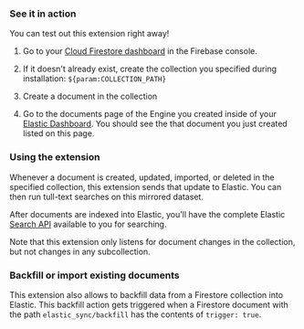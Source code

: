 <!--
This file provides your users an overview of how to use your extension after they've installed it. All content is optional, but this is the recommended format. Your users will see the contents of this file in the Firebase console after they install the extension.

Include instructions for using the extension and any important functional details. Also include **detailed descriptions** for any additional post-installation setup required by the user.

Reference values for the extension instance using the ${param:PARAMETER_NAME} or ${function:VARIABLE_NAME} syntax.
Learn more in the docs: https://firebase.google.com/docs/extensions/alpha/create-user-docs#reference-in-postinstall

Learn more about writing a POSTINSTALL.md file in the docs:
https://firebase.google.com/docs/extensions/alpha/create-user-docs#writing-postinstall
-->

### See it in action

You can test out this extension right away!

1.  Go to your [Cloud Firestore dashboard](https://console.firebase.google.com/project/${param:PROJECT_ID}/firestore/data) in the Firebase console.

2.  If it doesn't already exist, create the collection you specified during installation: `${param:COLLECTION_PATH}`

3.  Create a document in the collection

4.  Go to the documents page of the Engine you created inside of your [Elastic Dashboard](${param:ELASTIC_URL}/as#/engines/${param:ELASTIC_INDEX_NAME}/documents). You should see the that document you just created listed on this page.

### Using the extension

Whenever a document is created, updated, imported, or deleted in the specified collection, this extension sends that update to Elastic. You can then run tull-text searches on this mirrored dataset.

After documents are indexed into Elastic, you'll have the complete Elastic [Search API](https://www.elastic.co/guide/en/app-search/current/search.html) available to you for searching.

Note that this extension only listens for document changes in the collection, but not changes in any subcollection.

### Backfill or import existing documents

This extension also allows to backfill data from a Firestore collection into Elastic. This backfill action gets triggered when a Firestore document with the path `elastic_sync/backfill` has the contents of `trigger: true`.